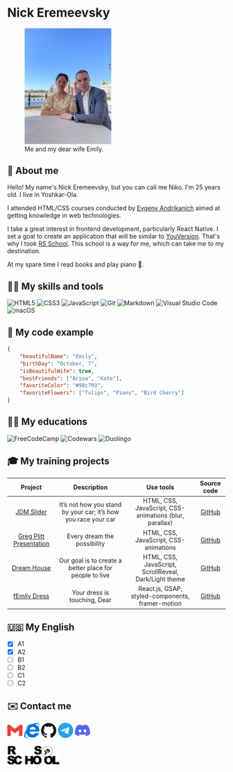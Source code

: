 # Nick Eremeevsky

<figure>
  <img src="https://github.com/nickeremeevsky/rsschool-cv/blob/main/images/femily.jpg" alt="Me and my dear wife Emily" width="200">
  <figcaption>Me and my dear wife Emily.</figcaption>
</figure>

## :wave: About me

Hello! My name's Nick Eremeevsky, but you can call me Niko. I'm 25 years old. I live in Yoshkar-Ola.

I attended HTML/CSS courses conducted by [Evgeny Andrikanich](https://www.youtube.com/@FreelancerLifeStyle/) aimed at getting knowledge in web technologies.

I take a great interest in frontend development, particularly React Native. I set a goal to create an application that will be similar to [YouVersion](https://www.bible.com/ru/). That's why I took [RS School](https://rs.school/). This school is a way for me, which can take me to my destination.

At my spare time I read books and play piano :musical_keyboard:.

## :man_technologist: My skills and tools

![HTML5](https://img.shields.io/badge/html5-%23E34F26.svg?style=for-the-badge&logo=html5&logoColor=white)
![CSS3](https://img.shields.io/badge/css3-%231572B6.svg?style=for-the-badge&logo=css3&logoColor=white)
![JavaScript](https://img.shields.io/badge/javascript-%23323330.svg?style=for-the-badge&logo=javascript&logoColor=%23F7DF1E)
![Git](https://img.shields.io/badge/git-%23F05033.svg?style=for-the-badge&logo=git&logoColor=white)
![Markdown](https://img.shields.io/badge/markdown-%23000000.svg?style=for-the-badge&logo=markdown&logoColor=white)
![Visual Studio Code](https://img.shields.io/badge/Visual%20Studio%20Code-0078d7.svg?style=for-the-badge&logo=visual-studio-code&logoColor=white)
![macOS](https://img.shields.io/badge/mac%20os-000000?style=for-the-badge&logo=macos&logoColor=F0F0F0)

## :pushpin: My code example

```json
{
	"beautifulName": "Emily",
	"birthDay": "October, 7",
	"isBeautifulWife": true,
	"bestFriends": ["Arina", "Kate"],
	"favoriteColor": "#98c793",
	"favoriteFlowers": ["Tulips", "Pions", "Bird Cherry"]
}
```

## :student: My educations

![FreeCodeCamp](https://img.shields.io/badge/Freecodecamp-%23123.svg?&style=for-the-badge&logo=freecodecamp&logoColor=green)
![Codewars](https://img.shields.io/badge/Codewars-B1361E?style=for-the-badge&logo=codewars&logoColor=grey)
![Duolingo](https://img.shields.io/badge/Duolingo-%234DC730.svg?style=for-the-badge&logo=Duolingo&logoColor=white)

## :mortar_board: My training projects

|                             Project                              |                          Description                           |                       Use tools                        |                         Source code                          |
| :--------------------------------------------------------------: | :------------------------------------------------------------: | :----------------------------------------------------: | :----------------------------------------------------------: |
|    [JDM Slider](https://nickeremeevsky.github.io/jdmSlider/)     | It’s not how you stand by your car; it’s how you race your car | HTML, CSS, JavaScript, CSS-animations (blur, parallax) |    [GitHub](https://github.com/nickEremeevsky/jdmSlider/)    |
| [Greg Plitt Presentation](https://thanks-gregplitt.netlify.app/) |                  Every dream the possibility                   |         HTML, CSS, JavaScript, CSS-animations          | [GitHub](https://github.com/nickeremeevsky/thanksGregPlitt/) |
|         [Dream House](https://aframe-house.netlify.app/)         |    Our goal is to create a better place for people to live     | HTML, CSS, JavaScript, ScrollReveal, Dark/Light theme  |   [GitHub](https://github.com/nickeremeevsky/dream-house/)   |
|        [fEmily Dress](https://femily-dress.netlify.app/)         |                  Your dress is touching, Dear                  |    React.js, GSAP, styled-components, framer-motion    |   [GitHub](https://github.com/nickeremeevsky/fEmilyDress/)   |

## :us: My English

- [x] A1
- [x] A2
- [ ] B1
- [ ] B2
- [ ] C1
- [ ] C2

## :envelope: Contact me

<a href="mailto:nick.eremeevsky@gmail.com" target="_blank"><img src="https://github.com/nickeremeevsky/rsschool-cv/blob/main/images/icons/gmail.svg" alt="Email" width="35" title="Email"/></a>
<a href="https://nickeremeevsky.netlify.app/" target="_blank"><img src="https://github.com/nickeremeevsky/rsschool-cv/blob/main/images/icons/internet.svg" alt="My website" width="35" title="My website"/></a>
<a href="https://github.com/nickeremeevsky/" target="_blank"><img src="https://github.com/nickeremeevsky/rsschool-cv/blob/main/images/icons/github.svg" alt="GitHub" width="35" title="GitHub"/></a>
<a href="https://t.me/nickeremeevsky/" target="_blank"><img src="https://github.com/nickeremeevsky/rsschool-cv/blob/main/images/icons/telegram.svg" alt="Telegram" width="35" title="Telegram"/></a>
<a href="https://discordapp.com/users/1045332845293473793/" target="_blank"><img src="https://github.com/nickeremeevsky/rsschool-cv/blob/main/images/icons/discord.svg" alt="Discord" width="35" title="Discord"/></a>


<a href="https://rs.school/" target="_blank"><img src="https://github.com/nickeremeevsky/rsschool-cv/blob/main/images/rs-school.svg" alt="RS SCHOOL" width="120" title="RS SCHOOL"/></a>
